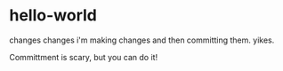 # hello-world
changes changes
i'm making changes and then committing them. yikes. 

Committment is scary, but you can do it!

